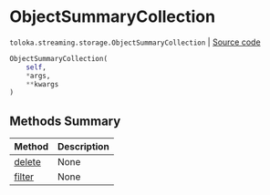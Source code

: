 # ObjectSummaryCollection
`toloka.streaming.storage.ObjectSummaryCollection` | [Source code](https://github.com/Toloka/toloka-kit/blob/v1.2.1/src/streaming/storage.py#L140)

```python
ObjectSummaryCollection(
    self,
    *args,
    **kwargs
)
```

## Methods Summary

| Method | Description |
| :------| :-----------|
[delete](toloka.streaming.storage.ObjectSummaryCollection.delete.md)| None
[filter](toloka.streaming.storage.ObjectSummaryCollection.filter.md)| None

